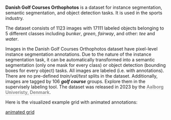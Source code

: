 **Danish Golf Courses Orthophotos** is a dataset for instance segmentation, semantic segmentation, and object detection tasks. It is used in the sports industry. 

The dataset consists of 1123 images with 17111 labeled objects belonging to 5 different classes including *bunker*, *green*, *fairway*, and other: *tee* and *water*.

Images in the Danish Golf Courses Orthophotos dataset have pixel-level instance segmentation annotations. Due to the nature of the instance segmentation task, it can be automatically transformed into a semantic segmentation (only one mask for every class) or object detection (bounding boxes for every object) tasks. All images are labeled (i.e. with annotations). There are no pre-defined <i>train/val/test</i> splits in the dataset. Additionally, images are tagged by 106 ***golf course*** groups. Explore them in the supervisely labeling tool. The dataset was released in 2023 by the <span style="font-weight: 600; color: grey; border-bottom: 1px dashed #d3d3d3;">Aalborg Univeristy, Denmark</span>.

Here is the visualized example grid with animated annotations:

[animated grid](https://github.com/dataset-ninja/danish-golf-courses-orthophotos/raw/main/visualizations/horizontal_grid.webm)
